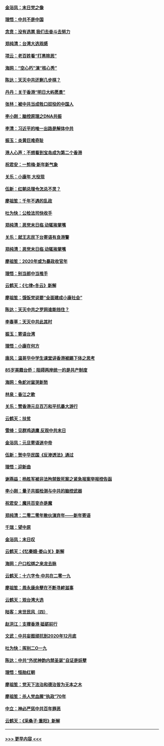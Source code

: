 #### [金浴凤：末日党之像](../pages/nsc993/n11787475.md?t=01130031) 
#### [理悟：中共不是中国](../pages/nsc993/n11787463.md?t=01130031) 
#### [念贲：没有选票  我们去奋斗去努力](../pages/nsc993/n11787398.md?t=01130031) 
#### [郑纯清：台湾大选观感](../pages/nsc993/n11786210.md?t=01130031) 
#### [项云：老百姓看“打黑除恶”](../pages/nsc993/n11785398.md?t=01130031) 
#### [海网：“空心朽”演“核心秀”](../pages/nsc993/n11783874.md?t=01130031) 
#### [陈达：天灭中共还剩几步棋？](../pages/nsc993/n11783719.md?t=01130031) 
#### [丹丹：关于香港“明日大屿愿景”](../pages/nsc993/n11783273.md?t=01130031) 
#### [张林：被中共当成牲口奴役的中国人](../pages/nsc993/n11782397.md?t=01130031) 
#### [李小刚：脑控原理之DNA共振](../pages/nsc993/n11780962.md?t=01130031) 
#### [李清：习近平的唯一出路是解体中共](../pages/nsc993/n11780866.md?t=01130031) 
#### [振玉：炎黄巨难奇耻](../pages/nsc993/n11779632.md?t=01130031) 
#### [港人心声：不想看到宝岛成为第二个香港](../pages/nsc993/n11778817.md?t=01130031) 
#### [祝君安：一剪梅‧新年新气象](../pages/nsc993/n11776340.md?t=01130031) 
#### [关乐：小康年 大役现](../pages/nsc993/n11774213.md?t=01130031) 
#### [伍新：红朝总理令怎总不灵？](../pages/nsc993/n11770813.md?t=01130031) 
#### [廖祖笙：千年不遇的乱政](../pages/nsc993/n11770373.md?t=01130031) 
#### [吐为快：公检法司快收手](../pages/nsc993/n11770359.md?t=01130031) 
#### [郑纯清：恶党末日临 动辄挨掌嘴](../pages/nsc993/n11769912.md?t=01130031) 
#### [关乐：就王志民下台寄语有良港警](../pages/nsc993/n11769903.md?t=01130031) 
#### [郑纯清：恶党末日临 动辄挨掌嘴](../pages/nsc993/n11769356.md?t=01130031) 
#### [廖祖笙：2020年或为暴政收官年](../pages/nsc993/n11768216.md?t=01130031) 
#### [理悟：别当郎中当推手](../pages/nsc993/n11768243.md?t=01130031) 
#### [云鹤天：《七律▪冬云》新解](../pages/nsc993/n11768204.md?t=01130031) 
#### [廖祖笙：饿饭党说要“全面建成小康社会”](../pages/nsc993/n11767482.md?t=01130031) 
#### [陈达：天灭中共之罗网谁能挡住？](../pages/nsc993/n11767465.md?t=01130031) 
#### [李春草：天灭中共此其时](../pages/nsc993/n11767452.md?t=01130031) 
#### [振玉：寄语台湾](../pages/nsc993/n11767432.md?t=01130031) 
#### [理悟：小康在何方](../pages/nsc993/n11767394.md?t=01130031) 
#### [唐风：温哥华中学生课堂讲香港被踢下体之思考](../pages/nsc993/n11766848.md?t=01130031) 
#### [85岁美籍台侨：阻碍两岸统一的是共产制度](../pages/nsc993/n11765043.md?t=01130031) 
#### [海网：龟蛇对鼠哭新愁](../pages/nsc993/n11764895.md?t=01130031) 
#### [林泉：香江之歌](../pages/nsc993/n11764415.md?t=01130031) 
#### [关乐：赞香港元旦百万和平抗暴大游行](../pages/nsc993/n11764382.md?t=01130031) 
#### [云鹤天：扶贫](../pages/nsc993/n11764245.md?t=01130031) 
#### [雪绮：见群鸡退鹰  反观中共末日](../pages/nsc993/n11762112.md?t=01130031) 
#### [金浴凤：元旦寄语迷中帝](../pages/nsc993/n11761788.md?t=01130031) 
#### [伍新：贺中华民国《反渗透法》通过](../pages/nsc993/n11761994.md?t=01130031) 
#### [理悟：迎新曲](../pages/nsc993/n11761152.md?t=01130031) 
#### [谢燕益：杨胜军被非法拘禁致死案之紧急报案举报控告函](../pages/nsc993/n11756134.md?t=01130031) 
#### [李小刚：量子共振检测与中共的脑控武器](../pages/nsc993/n11754518.md?t=01130031) 
#### [祝君安：魔共百变亦是魔](../pages/nsc993/n11754469.md?t=01130031) 
#### [郑纯清：二零二零年散伙演弃年——新年寄语](../pages/nsc993/n11754195.md?t=01130031) 
#### [千瑞：望中原](../pages/nsc993/n11754159.md?t=01130031) 
#### [金浴凤：末日叹](../pages/nsc993/n11752359.md?t=01130031) 
#### [云鹤天：《忆秦娥‧娄山关》新解](../pages/nsc993/n11752348.md?t=01130031) 
#### [海网：户口松绑之来龙去脉](../pages/nsc993/n11752328.md?t=01130031) 
#### [云鹤天：十六字令‧中共在二零一九](../pages/nsc993/n11752305.md?t=01130031) 
#### [廖祖笙：周永康余孽在不断寻衅滋事](../pages/nsc993/n11751013.md?t=01130031) 
#### [云鹤天：观台湾大选](../pages/nsc993/n11751007.md?t=01130031) 
#### [陆客：末世民风（四）](../pages/nsc993/n11749203.md?t=01130031) 
#### [赵洪江：支撑香港 砥砺前行](../pages/nsc993/n11748482.md?t=01130031) 
#### [文武：中共妄图顽抗到2020年12月底](../pages/nsc993/n11748446.md?t=01130031) 
#### [吐为快：挥别二O一九](../pages/nsc993/n11748411.md?t=01130031) 
#### [陈达：中共“外扰神韵内禁圣诞”自证是妖孽](../pages/nsc993/n11748226.md?t=01130031) 
#### [理悟：怪胎红朝](../pages/nsc993/n11748206.md?t=01130031) 
#### [廖祖笙：党天下法治和德治皆为无本之木](../pages/nsc993/n11748135.md?t=01130031) 
#### [廖祖笙：杀人党血腥“执政”70年](../pages/nsc993/n11745144.md?t=01130031) 
#### [中立：神必严惩中共百年罪恶](../pages/nsc993/n11744970.md?t=01130031) 
#### [云鹤天：《采桑子‧重阳》新解](../pages/nsc993/n11744948.md?t=01130031) 

----
#### [ >>> 更早内容 <<< ](../indexes/nsc993-earlier.md)
